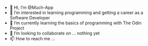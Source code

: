 - 👋 Hi, I’m @Much-App
- 👀 I’m interested in learning programming and getting a career as a Software Developer
- 🌱 I’m currently learning the basics of programming with The Odin Project
- 💞️ I’m looking to collaborate on ... nothing yet
- 📫 How to reach me ... 

<!---
Much-App/Much-App is a ✨ special ✨ repository because its `README.md` (this file) appears on your GitHub profile.
You can click the Preview link to take a look at your changes.
--->
